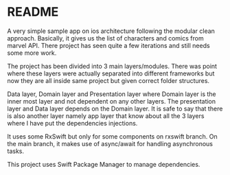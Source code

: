 # README #

A very simple sample app on ios architecture following the modular clean approach. Basically, it gives us the list of characters and comics from marvel API. There project has seen quite a few iterations and still needs some more work.

The project has been divided into 3 main layers/modules. There was point where these layers were actually separated into different frameworks but now they are all inside same project but given correct folder structures.

Data layer, Domain layer and Presentation layer where Domain layer is the inner most layer and not dependent on any other layers. The presentation layer and Data layer depends on the Domain layer.
It is safe to say that there is also another layer namely app layer that know about all the 3 layers where I have put the dependencies injections.

It uses some RxSwift but only for some components on rxswift branch. On the main branch, it makes use of async/await for handling asynchronous tasks.

This project uses Swift Package Manager to manage dependencies.
